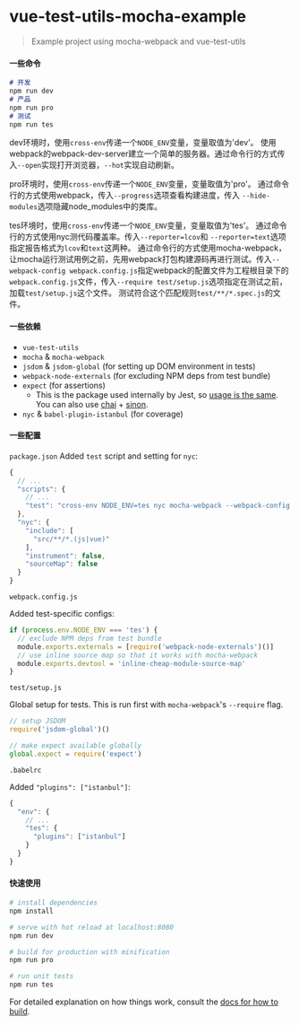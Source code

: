 # vue-test-utils-mocha-example

> Example project using mocha-webpack and vue-test-utils

#### 一些命令
```md
# 开发
npm run dev
# 产品
npm run pro
# 测试
npm run tes
```

dev环境时，使用`cross-env`传递一个`NODE_ENV`变量，变量取值为'dev'。
使用webpack的webpack-dev-server建立一个简单的服务器。通过命令行的方式传入`--open`实现打开浏览器，`--hot`实现自动刷新。

pro环境时，使用`cross-env`传递一个`NODE_ENV`变量，变量取值为'pro'。
通过命令行的方式使用webpack，传入`--progress`选项查看构建进度，传入 `--hide-modules`选项隐藏node_modules中的类库。


tes环境时，使用`cross-env`传递一个`NODE_ENV`变量，变量取值为'tes'。
通过命令行的方式使用nyc测代码覆盖率。传入`--reporter=lcov`和 `--reporter=text`选项指定报告格式为`lcov`和`text`这两种。
通过命令行的方式使用mocha-webpack，让mocha运行测试用例之前，先用webpack打包构建源码再进行测试。传入`--webpack-config webpack.config.js`指定webpack的配置文件为工程根目录下的`webpack.config.js`文件，传入`--require test/setup.js`选项指定在测试之前，加载`test/setup.js`这个文件。
测试符合这个匹配规则`test/**/*.spec.js`的文件。

#### 一些依赖

- `vue-test-utils`
- `mocha` & `mocha-webpack`
- `jsdom` & `jsdom-global` (for setting up DOM environment in tests)
- `webpack-node-externals` (for excluding NPM deps from test bundle)
- `expect` (for assertions)
  - This is the package used internally by Jest, so [usage is the same](http://facebook.github.io/jest/docs/en/expect.html#content). You can also use [chai](http://chaijs.com/) + [sinon](http://sinonjs.org/).
- `nyc` & `babel-plugin-istanbul` (for coverage)

#### 一些配置

`package.json`
Added `test` script and setting for `nyc`:

``` js
{
  // ...
  "scripts": {
    // ...
    "test": "cross-env NODE_ENV=tes nyc mocha-webpack --webpack-config webpack.config.js --require test/setup.js test/**/*.spec.js"
  },
  "nyc": {
    "include": [
      "src/**/*.(js|vue)"
    ],
    "instrument": false,
    "sourceMap": false
  }
}
```

`webpack.config.js`

Added test-specific configs:

``` js
if (process.env.NODE_ENV === 'tes') {
  // exclude NPM deps from test bundle
  module.exports.externals = [require('webpack-node-externals')()]
  // use inline source map so that it works with mocha-webpack
  module.exports.devtool = 'inline-cheap-module-source-map'
}
```



`test/setup.js`

Global setup for tests. This is run first with `mocha-webpack`'s `--require` flag.

``` js
// setup JSDOM
require('jsdom-global')()

// make expect available globally
global.expect = require('expect')
```

`.babelrc`

Added `"plugins": ["istanbul"]`:

```js
{
  "env": {
    // ...
    "tes": {
      "plugins": ["istanbul"]
    }
  }
}
```

#### 快速使用

``` bash
# install dependencies
npm install

# serve with hot reload at localhost:8080
npm run dev

# build for production with minification
npm run pro

# run unit tests
npm run tes
```

For detailed explanation on how things work, consult the [docs for how to build](./docs/how-to-build).